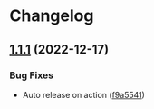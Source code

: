 # Changelog

## [1.1.1](https://github.com/cnpm/nodeinstall/compare/v1.1.0...v1.1.1) (2022-12-17)


### Bug Fixes

* Auto release on action ([f9a5541](https://github.com/cnpm/nodeinstall/commit/f9a5541ac9a92b40280edd83b1d71257742a3733))
